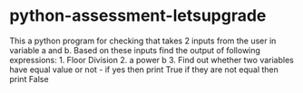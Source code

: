 # python-assessment-letsupgrade
This a python program for checking that takes 2 inputs from the user in variable a and b.  Based on these inputs find the output of following expressions:    1. Floor Division  2. a power b  3. Find out whether two variables have equal value or not - if yes then print True if they are not equal then print False

